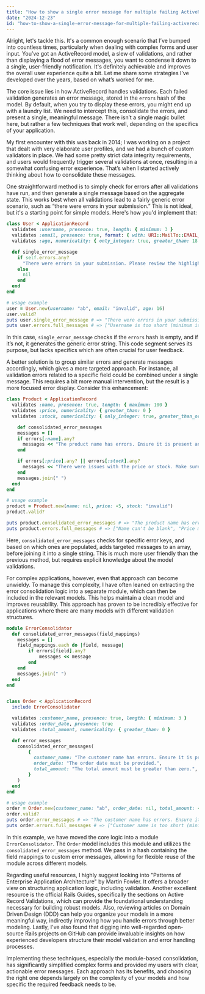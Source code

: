 ```yaml
---
title: "How to show a single error message for multiple failing ActiveRecord validations?"
date: "2024-12-23"
id: "how-to-show-a-single-error-message-for-multiple-failing-activerecord-validations"
---
```


Alright, let's tackle this. It's a common enough scenario that I’ve bumped into countless times, particularly when dealing with complex forms and user input. You’ve got an ActiveRecord model, a slew of validations, and rather than displaying a flood of error messages, you want to condense it down to a single, user-friendly notification. It's definitely achievable and improves the overall user experience quite a bit. Let me share some strategies I’ve developed over the years, based on what’s worked for me.

The core issue lies in how ActiveRecord handles validations. Each failed validation generates an error message, stored in the `errors` hash of the model. By default, when you try to display these errors, you might end up with a laundry list. We need to intercept this, consolidate the errors, and present a single, meaningful message. There isn’t a single magic bullet here, but rather a few techniques that work well, depending on the specifics of your application.

My first encounter with this was back in 2014; I was working on a project that dealt with very elaborate user profiles, and we had a bunch of custom validators in place. We had some pretty strict data integrity requirements, and users would frequently trigger several validations at once, resulting in a somewhat confusing error experience. That’s when I started actively thinking about how to consolidate these messages.

One straightforward method is to simply check for errors after all validations have run, and then generate a single message based on the aggregate state. This works best when all validations lead to a fairly generic error scenario, such as “there were errors in your submission.” This is not ideal, but it's a starting point for simple models. Here's how you'd implement that:

```ruby
class User < ApplicationRecord
  validates :username, presence: true, length: { minimum: 3 }
  validates :email, presence: true, format: { with: URI::MailTo::EMAIL_REGEXP }
  validates :age, numericality: { only_integer: true, greater_than: 18 }

  def single_error_message
    if self.errors.any?
      "There were errors in your submission. Please review the highlighted fields."
    else
      nil
    end
  end
end

# usage example
user = User.new(username: "ab", email: "invalid", age: 16)
user.valid?
puts user.single_error_message # => "There were errors in your submission. Please review the highlighted fields."
puts user.errors.full_messages # => ["Username is too short (minimum is 3 characters)", "Email is invalid", "Age must be greater than 18"]
```

In this case, `single_error_message` checks if the `errors` hash is empty, and if it’s not, it generates the generic error string. This code segment serves its purpose, but lacks specifics which are often crucial for user feedback.

A better solution is to group similar errors and generate messages accordingly, which gives a more targeted approach. For instance, all validation errors related to a specific field could be combined under a single message. This requires a bit more manual intervention, but the result is a more focused error display. Consider this enhancement:

```ruby
class Product < ApplicationRecord
  validates :name, presence: true, length: { maximum: 100 }
  validates :price, numericality: { greater_than: 0 }
  validates :stock, numericality: { only_integer: true, greater_than_or_equal_to: 0 }

    def consolidated_error_messages
    messages = []
    if errors[:name].any?
      messages << "The product name has errors. Ensure it is present and under 100 characters."
    end

    if errors[:price].any? || errors[:stock].any?
      messages << "There were issues with the price or stock. Make sure they are valid numbers."
    end
    messages.join(" ")
  end
end

# usage example
product = Product.new(name: nil, price: -5, stock: "invalid")
product.valid?

puts product.consolidated_error_messages # => "The product name has errors. Ensure it is present and under 100 characters. There were issues with the price or stock. Make sure they are valid numbers."
puts product.errors.full_messages # => ["Name can't be blank", "Price must be greater than 0", "Stock is not a number"]
```

Here, `consolidated_error_messages` checks for specific error keys, and based on which ones are populated, adds targeted messages to an array, before joining it into a single string. This is much more user friendly than the previous method, but requires explicit knowledge about the model validations.

For complex applications, however, even that approach can become unwieldy. To manage this complexity, I have often leaned on extracting the error consolidation logic into a separate module, which can then be included in the relevant models. This helps maintain a clean model and improves reusability. This approach has proven to be incredibly effective for applications where there are many models with different validation structures.

```ruby
module ErrorConsolidator
  def consolidated_error_messages(field_mappings)
    messages = []
    field_mappings.each do |field, message|
        if errors[field].any?
            messages << message
        end
    end
    messages.join(" ")
  end
end


class Order < ApplicationRecord
  include ErrorConsolidator

  validates :customer_name, presence: true, length: { minimum: 3 }
  validates :order_date, presence: true
  validates :total_amount, numericality: { greater_than: 0 }

  def error_messages
    consolidated_error_messages(
        {
          customer_name: "The customer name has errors. Ensure it is present and at least 3 characters long.",
          order_date: "The order date must be provided.",
          total_amount: "The total amount must be greater than zero.",
        }
    )
  end
end

# usage example
order = Order.new(customer_name: "ab", order_date: nil, total_amount: -10)
order.valid?
puts order.error_messages # => "The customer name has errors. Ensure it is present and at least 3 characters long. The order date must be provided. The total amount must be greater than zero."
puts order.errors.full_messages # => ["Customer name is too short (minimum is 3 characters)", "Order date can't be blank", "Total amount must be greater than 0"]

```

In this example, we have moved the core logic into a module `ErrorConsolidator`. The `Order` model includes this module and utilizes the `consolidated_error_messages` method. We pass in a hash containing the field mappings to custom error messages, allowing for flexible reuse of the module across different models.

Regarding useful resources, I highly suggest looking into "Patterns of Enterprise Application Architecture" by Martin Fowler. It offers a broader view on structuring application logic, including validation. Another excellent resource is the official Rails Guides, specifically the sections on Active Record Validations, which can provide the foundational understanding necessary for building robust models. Also, reviewing articles on Domain Driven Design (DDD) can help you organize your models in a more meaningful way, indirectly improving how you handle errors through better modeling. Lastly, I've also found that digging into well-regarded open-source Rails projects on GitHub can provide invaluable insights on how experienced developers structure their model validation and error handling processes.

Implementing these techniques, especially the module-based consolidation, has significantly simplified complex forms and provided my users with clear, actionable error messages. Each approach has its benefits, and choosing the right one depends largely on the complexity of your models and how specific the required feedback needs to be.
